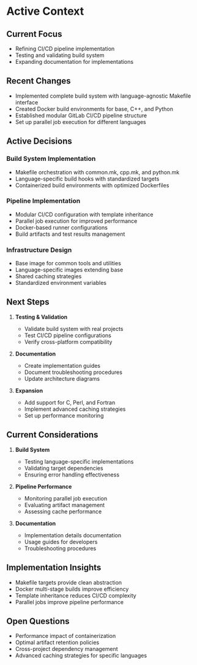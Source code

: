 # Active Context

## Current Focus
- Refining CI/CD pipeline implementation
- Testing and validating build system
- Expanding documentation for implementations

## Recent Changes
- Implemented complete build system with language-agnostic Makefile interface
- Created Docker build environments for base, C++, and Python
- Established modular GitLab CI/CD pipeline structure
- Set up parallel job execution for different languages

## Active Decisions

### Build System Implementation
- Makefile orchestration with common.mk, cpp.mk, and python.mk
- Language-specific build hooks with standardized targets
- Containerized build environments with optimized Dockerfiles

### Pipeline Implementation
- Modular CI/CD configuration with template inheritance
- Parallel job execution for improved performance
- Docker-based runner configurations
- Build artifacts and test results management

### Infrastructure Design
- Base image for common tools and utilities
- Language-specific images extending base
- Shared caching strategies
- Standardized environment variables

## Next Steps
1. **Testing & Validation**
   - Validate build system with real projects
   - Test CI/CD pipeline configurations
   - Verify cross-platform compatibility

2. **Documentation**
   - Create implementation guides
   - Document troubleshooting procedures
   - Update architecture diagrams

3. **Expansion**
   - Add support for C, Perl, and Fortran
   - Implement advanced caching strategies
   - Set up performance monitoring

## Current Considerations
1. **Build System**
   - Testing language-specific implementations
   - Validating target dependencies
   - Ensuring error handling effectiveness

2. **Pipeline Performance**
   - Monitoring parallel job execution
   - Evaluating artifact management
   - Assessing cache performance

3. **Documentation**
   - Implementation details documentation
   - Usage guides for developers
   - Troubleshooting procedures

## Implementation Insights
- Makefile targets provide clean abstraction
- Docker multi-stage builds improve efficiency
- Template inheritance reduces CI/CD complexity
- Parallel jobs improve pipeline performance

## Open Questions
- Performance impact of containerization
- Optimal artifact retention policies
- Cross-project dependency management
- Advanced caching strategies for specific languages
